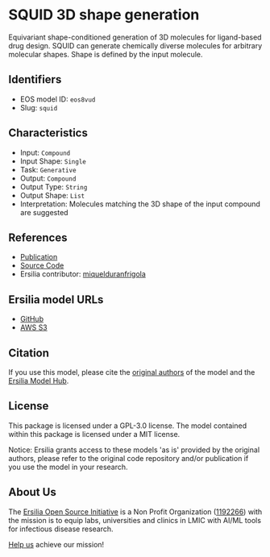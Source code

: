 # SQUID 3D shape generation

Equivariant shape-conditioned generation of 3D molecules for ligand-based drug design. SQUID can generate chemically diverse molecules for arbitrary molecular shapes. Shape is defined by the input molecule.

## Identifiers

* EOS model ID: `eos8vud`
* Slug: `squid`

## Characteristics

* Input: `Compound`
* Input Shape: `Single`
* Task: `Generative`
* Output: `Compound`
* Output Type: `String`
* Output Shape: `List`
* Interpretation: Molecules matching the 3D shape of the input compound are suggested

## References

* [Publication](https://arxiv.org/abs/2210.04893)
* [Source Code](https://github.com/keiradams/SQUID)
* Ersilia contributor: [miquelduranfrigola](https://github.com/miquelduranfrigola)

## Ersilia model URLs
* [GitHub](https://github.com/ersilia-os/eos8vud)
* [AWS S3](https://ersilia-models-zipped.s3.eu-central-1.amazonaws.com/eos8vud.zip)

## Citation

If you use this model, please cite the [original authors](https://arxiv.org/abs/2210.04893) of the model and the [Ersilia Model Hub](https://github.com/ersilia-os/ersilia/blob/master/CITATION.cff).

## License

This package is licensed under a GPL-3.0 license. The model contained within this package is licensed under a MIT license.

Notice: Ersilia grants access to these models 'as is' provided by the original authors, please refer to the original code repository and/or publication if you use the model in your research.

## About Us

The [Ersilia Open Source Initiative](https://ersilia.io) is a Non Profit Organization ([1192266](https://register-of-charities.charitycommission.gov.uk/charity-search/-/charity-details/5170657/full-print)) with the mission is to equip labs, universities and clinics in LMIC with AI/ML tools for infectious disease research.

[Help us](https://www.ersilia.io/donate) achieve our mission!
